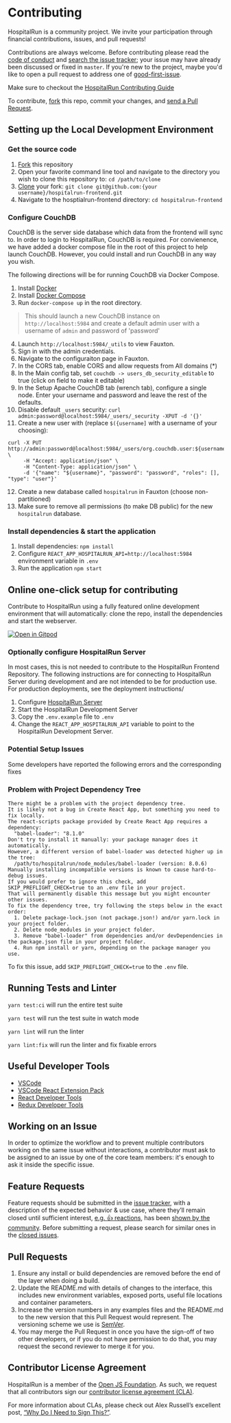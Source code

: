# Contributing

HospitalRun is a community project. We invite your participation through
financial contributions, issues, and pull requests!

Contributions are always welcome. Before contributing please read the [code of conduct](https://github.com/HospitalRun/hospitalrun/blob/master/.github/CODE_OF_CONDUCT.md) and
[search the issue tracker](https://github.com/HospitalRun/hospitalrun-frontend/issues); your issue
may have already been discussed or fixed in `master`. If you're new to the project,
maybe you'd like to open a pull request to address one of [good-first-issue](https://github.com/HospitalRun/hospitalrun-frontend/issues?q=is%3Aissue+is%3Aopen+label%3A%22good+first+issue%22).

Make sure to checkout the [HospitalRun Contributing Guide](https://github.com/HospitalRun/hospitalrun/blob/master/.github/CONTRIBUTING.md)

To contribute,
[fork](https://help.github.com/articles/fork-a-repo/) this repo, commit your changes, and [send a Pull Request](https://help.github.com/articles/using-pull-requests/).

## Setting up the Local Development Environment

### Get the source code
1. [Fork](https://help.github.com/en/github/getting-started-with-github/fork-a-repo) this repository
2. Open your favorite command line tool and navigate to the directory you wish to clone this repository to: `cd /path/to/clone`
3. [Clone](https://help.github.com/en/github/creating-cloning-and-archiving-repositories/cloning-a-repository) your fork: `git clone git@github.com:{your username}/hospitalrun-frontend.git`
4. Navigate to the hosptialrun-frontend directory: `cd hospitalrun-frontend`

### Configure CouchDB
CouchDB is the server side database which data from the frontend will sync to. In order to login
to HospitalRun, CouchDB is required. For convienence, we have added a docker compose file in the
root of this project to help launch CouchDB. However, you could install and run CouchDB in any way you wish.

The following directions will be for running CouchDB via Docker Compose.

1. Install [Docker](https://docs.docker.com/get-docker/)
2. Install [Docker Compose](https://docs.docker.com/compose/install/)
3. Run `docker-compose up` in the root directory.
> This should launch a new CouchDB instance on `http://localhost:5984` and create a default admin
> user with a username of `admin` and password of 'password'
4. Launch `http://localhost:5984/_utils` to view Fauxton.
5. Sign in with the admin credentials.
6. Navigate to the configuraiton page in Fauxton.
7. In the CORS tab, enable CORS and allow requests from All domains (*)
8. In the Main config tab, set `couchdb -> users_db_security_editable` to true (click on field to make it editable)
9. In the Setup Apache CouchDB tab (wrench tab), configure a single node. Enter your username and password and leave the rest of the defaults.
10. Disable default `_users` security: `curl admin:password@localhost:5984/_users/_security -XPUT -d '{}'`
11. Create a new user with (replace `$({username]` with a username of your choosing):
```
curl -X PUT http://admin:password@localhost:5984/_users/org.couchdb.user:${username} \
     -H "Accept: application/json" \
     -H "Content-Type: application/json" \
     -d '{"name": "${username}", "password": "password", "roles": [], "type": "user"}'
```
12. Create a new database called `hospitalrun` in Fauxton (choose non-partitioned)
13. Make sure to remove all permissions (to make DB public) for the new `hospitalrun` database.

### Install dependencies & start the application
1. Install dependencies: `npm install`
2. Configure `REACT_APP_HOSPITALRUN_API=http://localhost:5984` environment variable in `.env`
3. Run the application `npm start`

## Online one-click setup for contributing

Contribute to HospitalRun using a fully featured online development environment that will automatically: clone the repo, install the dependencies and start the webserver.

[![Open in Gitpod](https://gitpod.io/button/open-in-gitpod.svg)](https://gitpod.io/#https://github.com/HospitalRun/hospitalrun-frontend)

### Optionally configure HospitalRun Server

In most cases, this is not needed to contribute to the HospitalRun Frontend Repository. The following instructions are for connecting to HospitalRun Server during development and are not intended to be for production use. For production deployments, see the deployment instructions/

1. Configure [HospitalRun Server](https://github.com/HospitalRun/hospitalrun-server)
2. Start the HospitalRun Development Server
3. Copy the `.env.example` file to `.env`
4. Change the `REACT_APP_HOSPITALRUN_API` variable to point to the HospitalRun Development Server.

### Potential Setup Issues

Some developers have reported the following errors and the corresponding fixes

### Problem with Project Dependency Tree

```
There might be a problem with the project dependency tree.
It is likely not a bug in Create React App, but something you need to fix locally.
The react-scripts package provided by Create React App requires a dependency:
  "babel-loader": "8.1.0"
Don't try to install it manually: your package manager does it automatically.
However, a different version of babel-loader was detected higher up in the tree:
  /path/to/hospitalrun/node_modules/babel-loader (version: 8.0.6)
Manually installing incompatible versions is known to cause hard-to-debug issues.
If you would prefer to ignore this check, add SKIP_PREFLIGHT_CHECK=true to an .env file in your project.
That will permanently disable this message but you might encounter other issues.
To fix the dependency tree, try following the steps below in the exact order:
  1. Delete package-lock.json (not package.json!) and/or yarn.lock in your project folder.
  2. Delete node_modules in your project folder.
  3. Remove "babel-loader" from dependencies and/or devDependencies in the package.json file in your project folder.
  4. Run npm install or yarn, depending on the package manager you use.
```

To fix this issue, add `SKIP_PREFLIGHT_CHECK=true` to the `.env` file.

## Running Tests and Linter

`yarn test:ci` will run the entire test suite

`yarn test` will run the test suite in watch mode

`yarn lint` will run the linter

`yarn lint:fix` will run the linter and fix fixable errors

## Useful Developer Tools

- [VSCode](https://code.visualstudio.com/)
- [VSCode React Extension Pack](https://marketplace.visualstudio.com/items?itemName=jawandarajbir.react-vscode-extension-pack)
- [React Developer Tools](https://chrome.google.com/webstore/detail/react-developer-tools/fmkadmapgofadopljbjfkapdkoienihi?hl=en)
- [Redux Developer Tools](https://chrome.google.com/webstore/detail/redux-devtools/lmhkpmbekcpmknklioeibfkpmmfibljd?hl=en)

## Working on an Issue

In order to optimize the workflow and to prevent multiple contributors working on the same issue without interactions, a contributor must ask to be assigned to an issue by one of the core team members: it's enough to ask it inside the specific issue.

## Feature Requests

Feature requests should be submitted in the
[issue tracker](https://github.com/HospitalRun/hospitalrun-frontend/issues), with a description of
the expected behavior & use case, where they’ll remain closed until sufficient interest,
[e.g. :+1: reactions](https://help.github.com/articles/about-discussions-in-issues-and-pull-requests/),
has been [shown by the community](https://github.com/HospitalRun/hospitalrun-frontend/issues?q=label%3A%22votes+needed%22+sort%3Areactions-%2B1-desc).
Before submitting a request, please search for similar ones in the
[closed issues](https://github.com/HospitalRun/hospitalrun-frontend/issues?q=is%3Aissue+is%3Aclosed+label%3Aenhancement).

## Pull Requests

1. Ensure any install or build dependencies are removed before the end of the layer when doing a
   build.
2. Update the README.md with details of changes to the interface, this includes new environment
   variables, exposed ports, useful file locations and container parameters.
3. Increase the version numbers in any examples files and the README.md to the new version that this
   Pull Request would represent. The versioning scheme we use is [SemVer](http://semver.org/).
4. You may merge the Pull Request in once you have the sign-off of two other developers, or if you
   do not have permission to do that, you may request the second reviewer to merge it for you.

## Contributor License Agreement

HospitalRun is a member of the [Open JS Foundation](https://openjsf.org/).
As such, we request that all contributors sign our
[contributor license agreement (CLA)](https://openjsf.org/about/the-openjs-foundation-cla/).

For more information about CLAs, please check out Alex Russell’s excellent post,
[“Why Do I Need to Sign This?”](https://infrequently.org/2008/06/why-do-i-need-to-sign-this/).
